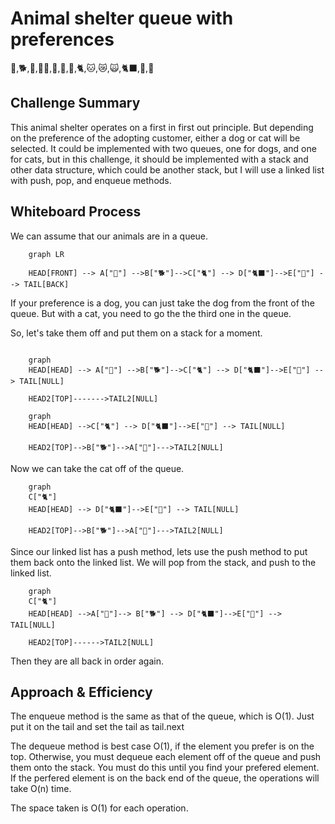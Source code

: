 # Animal shelter queue with preferences

🐶,🐕,🦮,🐕‍🦺,🐩,🐺,🦊,🐈,🐱,😿,🙀,🐈‍⬛,🐆,🐯

## Challenge Summary

This animal shelter operates on a first in first out principle. But depending on the preference of the adopting customer, either a dog or cat will be selected. It could be implemented with two queues, one for dogs, and one for cats, but in this challenge, it should be implemented with a stack and other data structure, which could be another stack, but I will use a linked list with push, pop, and enqueue methods.

## Whiteboard Process

We can assume that our animals are in a queue.

```mermaid
    graph LR

    HEAD[FRONT] --> A["🐶"] -->B["🐕"]-->C["🐈"] --> D["🐈‍⬛"]-->E["🐯"] --> TAIL[BACK]

```

If your preference is a dog, you can just take the dog from the front of the queue. But with a cat, you need to go the the third one in the queue.

So, let's take them off and put them on a stack for a moment.

```mermaid

    graph
    HEAD[HEAD] --> A["🐶"] -->B["🐕"]-->C["🐈"] --> D["🐈‍⬛"]-->E["🐯"] --> TAIL[NULL]

    HEAD2[TOP]------->TAIL2[NULL]
```

```mermaid
    graph
    HEAD[HEAD] -->C["🐈"] --> D["🐈‍⬛"]-->E["🐯"] --> TAIL[NULL]

    HEAD2[TOP]-->B["🐕"]-->A["🐶"]--->TAIL2[NULL]
```

Now we can take the cat off of the queue.

```mermaid
    graph
    C["🐈"]
    HEAD[HEAD] --> D["🐈‍⬛"]-->E["🐯"] --> TAIL[NULL]

    HEAD2[TOP]-->B["🐕"]-->A["🐶"]--->TAIL2[NULL]
```

Since our linked list has a push method, lets use the push method to put them back onto the linked list. We will pop from the stack, and push to the linked list.

```mermaid
    graph
    C["🐈"]
    HEAD[HEAD] -->A["🐶"]--> B["🐕"] --> D["🐈‍⬛"]-->E["🐯"] --> TAIL[NULL]

    HEAD2[TOP]------>TAIL2[NULL]
```

Then they are all back in order again.

## Approach & Efficiency

The enqueue method is the same as that of the queue, which is O(1). Just put it on the tail and set the tail as tail.next

The dequeue method is best case O(1), if the element you prefer is on the top. Otherwise, you must dequeue each element off of the queue and push them onto the stack. You must do this until you find your prefered element. If the perfered element is on the back end of the queue, the operations will take O(n) time.

The space taken is O(1) for each operation.
